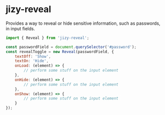 # jizy-reveal 

Provides a way to reveal or hide sensitive information, such as passwords, in input fields.

```javascript
import { Reveal } from 'jizy-reveal';

const passwordField = document.querySelector('#password');
const revealToggle = new Reveal(passwordField, {
    textOff: 'Show',
    textOn: 'Hide',
    onLoad: (element) => {
        // perform some stuff on the input element
    },
    onHide: (element) => {
        // perform some stuff on the input element
    },
    onShow: (element) => {
        // perform some stuff on the input element
    }
});
```
